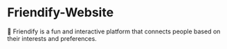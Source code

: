 # Friendify-Website
🤝 Friendify is a fun and interactive platform that connects people based on their interests and preferences. 
